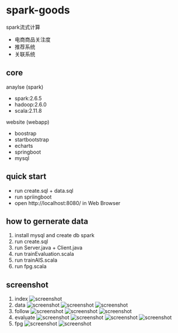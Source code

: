 # spark-goods
spark流式计算    
- 电商商品关注度
- 推荐系统
- 关联系统

## core
anaylse (spark)    
- spark:2.6.5
- hadoop:2.6.0
- scala:2.11.8

website (webapp)    
- boostrap
- startbootstrap
- echarts
- springboot
- mysql

## quick start
- run create.sql + data.sql
- run spriingboot
- open http://localhost:8080/ in Web Browser

## how to gernerate data
1. install mysql and create db spark
2. run create.sql
2. run Server.java + Client.java
3. run trainEvaluation.scala
4. run trainAIS.scala
5. run fpg.scala


## screenshot
1. index
![screenshot](https://raw.githubusercontent.com/isnxt/spark-goods/master/screenshot/1.png)
2. data
![screenshot](https://raw.githubusercontent.com/isnxt/spark-goods/master/screenshot/2.png)
![screenshot](https://raw.githubusercontent.com/isnxt/spark-goods/master/screenshot/3.png)
![screenshot](https://raw.githubusercontent.com/isnxt/spark-goods/master/screenshot/4.png)
3. follow
![screenshot](https://raw.githubusercontent.com/isnxt/spark-goods/master/screenshot/5.png)
![screenshot](https://raw.githubusercontent.com/isnxt/spark-goods/master/screenshot/6.png)
![screenshot](https://raw.githubusercontent.com/isnxt/spark-goods/master/screenshot/7.png)
4. evaluate
![screenshot](https://raw.githubusercontent.com/isnxt/spark-goods/master/screenshot/8.png)
![screenshot](https://raw.githubusercontent.com/isnxt/spark-goods/master/screenshot/9.png)
![screenshot](https://raw.githubusercontent.com/isnxt/spark-goods/master/screenshot/10.png)
![screenshot](https://raw.githubusercontent.com/isnxt/spark-goods/master/screenshot/11.png)
5. fpg
![screenshot](https://raw.githubusercontent.com/isnxt/spark-goods/master/screenshot/12.png)
![screenshot](https://raw.githubusercontent.com/isnxt/spark-goods/master/screenshot/13.png)
